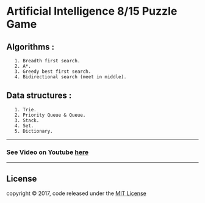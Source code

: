 # Artificial Intelligence 8/15 Puzzle Game

## Algorithms :
       1. Breadth first search.
       2. A*.
       3. Greedy best first search.
       4. Bidirectional search (meet in middle).
## Data structures :
       1. Trie.
       2. Priority Queue & Queue.
       3. Stack.
       4. Set.
       5. Dictionary.
---
### See Video on Youtube [here](https://www.youtube.com/watch?v=1DyJ6NtVp3k&t=1s)
---
## License
copyright © 2017, code released under the [MIT License](LICENSE)
